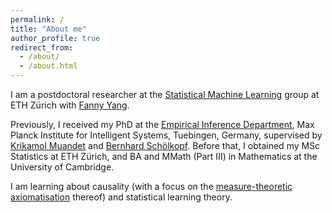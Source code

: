 ```yaml
---
permalink: /
title: "About me"
author_profile: true
redirect_from: 
  - /about/
  - /about.html
---
```


I am a postdoctoral researcher at the [Statistical Machine Learning](https://sml.inf.ethz.ch/) group at ETH Zürich with [Fanny Yang](https://sml.inf.ethz.ch/group/fannyy/). 

Previously, I received my PhD at the [Empirical Inference Department](https://ei.is.mpg.de/), Max Planck Institute for Intelligent Systems, Tuebingen, Germany, supervised by [Krikamol Muandet](https://krikamol.org) and [Bernhard Schölkopf](https://is.mpg.de/~bs). Before that, I obtained my MSc Statistics at ETH Zürich, and BA and MMath (Part III) in Mathematics at the University of Cambridge. 

I am learning about causality (with a focus on the [measure-theoretic axiomatisation](https://arxiv.org/abs/2305.17139) thereof) and statistical learning theory. 
